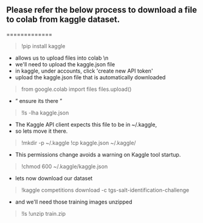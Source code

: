 ## Please refer the below process to download a file to colab from kaggle dataset.
============= 

> !pip install kaggle

- allows us to upload files into colab \n
- we'll need to upload the kaggle.json file
- in kaggle, under accounts, click 'create new API token'
- upload the kaggle.json file that is automatically downloaded

> from google.colab import files
> files.upload()

- ” ensure its there ”

> !ls -lha kaggle.json

 - The Kaggle API client expects this file to be in ~/.kaggle,
 - so lets move it there.

> !mkdir -p ~/.kaggle
> !cp kaggle.json ~/.kaggle/

- This permissions change avoids a warning on Kaggle tool startup.

> !chmod 600 ~/.kaggle/kaggle.json

- lets now download our dataset

> !kaggle competitions download -c tgs-salt-identification-challenge 

- and we'll need those training images unzipped

> !ls
> !unzip train.zip

